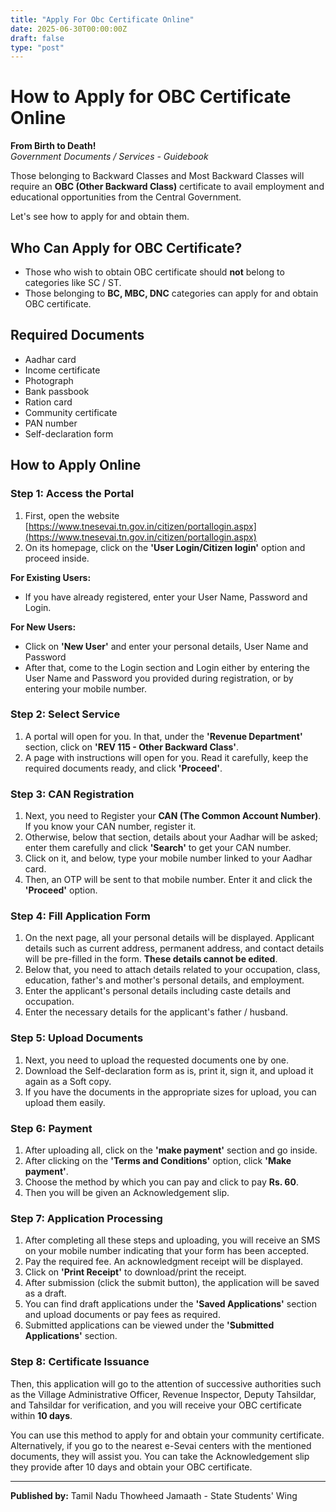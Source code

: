 ```yaml
---
title: "Apply For Obc Certificate Online"
date: 2025-06-30T00:00:00Z
draft: false
type: "post"
---
```


# How to Apply for OBC Certificate Online

**From Birth to Death!**  
*Government Documents / Services - Guidebook*

Those belonging to Backward Classes and Most Backward Classes will require an **OBC (Other Backward Class)** certificate to avail employment and educational opportunities from the Central Government.

Let's see how to apply for and obtain them.

## Who Can Apply for OBC Certificate?

- Those who wish to obtain OBC certificate should **not** belong to categories like SC / ST.
- Those belonging to **BC, MBC, DNC** categories can apply for and obtain OBC certificate.

## Required Documents

- Aadhar card
- Income certificate
- Photograph
- Bank passbook
- Ration card
- Community certificate
- PAN number
- Self-declaration form

## How to Apply Online

### Step 1: Access the Portal

1. First, open the website [https://www.tnesevai.tn.gov.in/citizen/portallogin.aspx](https://www.tnesevai.tn.gov.in/citizen/portallogin.aspx)
2. On its homepage, click on the **'User Login/Citizen login'** option and proceed inside.

**For Existing Users:**
- If you have already registered, enter your User Name, Password and Login.

**For New Users:**
- Click on **'New User'** and enter your personal details, User Name and Password
- After that, come to the Login section and Login either by entering the User Name and Password you provided during registration, or by entering your mobile number.

### Step 2: Select Service

1. A portal will open for you. In that, under the **'Revenue Department'** section, click on **'REV 115 - Other Backward Class'**.
2. A page with instructions will open for you. Read it carefully, keep the required documents ready, and click **'Proceed'**.

### Step 3: CAN Registration

1. Next, you need to Register your **CAN (The Common Account Number)**. If you know your CAN number, register it.
2. Otherwise, below that section, details about your Aadhar will be asked; enter them carefully and click **'Search'** to get your CAN number.
3. Click on it, and below, type your mobile number linked to your Aadhar card.
4. Then, an OTP will be sent to that mobile number. Enter it and click the **'Proceed'** option.

### Step 4: Fill Application Form

1. On the next page, all your personal details will be displayed. Applicant details such as current address, permanent address, and contact details will be pre-filled in the form. **These details cannot be edited**.
2. Below that, you need to attach details related to your occupation, class, education, father's and mother's personal details, and employment.
3. Enter the applicant's personal details including caste details and occupation.
4. Enter the necessary details for the applicant's father / husband.

### Step 5: Upload Documents

1. Next, you need to upload the requested documents one by one.
2. Download the Self-declaration form as is, print it, sign it, and upload it again as a Soft copy.
3. If you have the documents in the appropriate sizes for upload, you can upload them easily.

### Step 6: Payment

1. After uploading all, click on the **'make payment'** section and go inside.
2. After clicking on the **'Terms and Conditions'** option, click **'Make payment'**.
3. Choose the method by which you can pay and click to pay **Rs. 60**.
4. Then you will be given an Acknowledgement slip.

### Step 7: Application Processing

1. After completing all these steps and uploading, you will receive an SMS on your mobile number indicating that your form has been accepted.
2. Pay the required fee. An acknowledgment receipt will be displayed.
3. Click on **'Print Receipt'** to download/print the receipt.
4. After submission (click the submit button), the application will be saved as a draft.
5. You can find draft applications under the **'Saved Applications'** section and upload documents or pay fees as required.
6. Submitted applications can be viewed under the **'Submitted Applications'** section.

### Step 8: Certificate Issuance

Then, this application will go to the attention of successive authorities such as the Village Administrative Officer, Revenue Inspector, Deputy Tahsildar, and Tahsildar for verification, and you will receive your OBC certificate within **10 days**.

You can use this method to apply for and obtain your community certificate. Alternatively, if you go to the nearest e-Sevai centers with the mentioned documents, they will assist you. You can take the Acknowledgement slip they provide after 10 days and obtain your OBC certificate.

---

**Published by:** Tamil Nadu Thowheed Jamaath - State Students' Wing